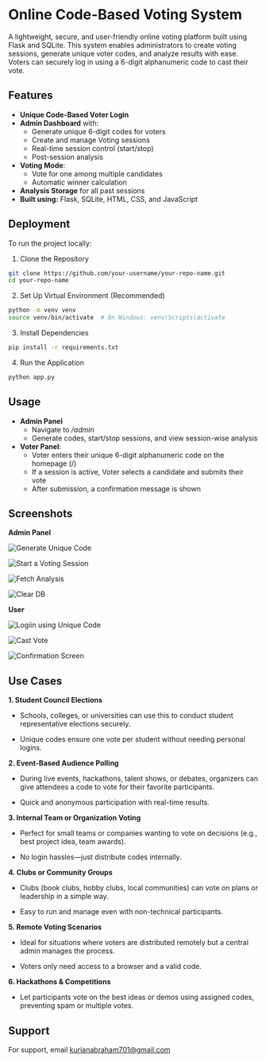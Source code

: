     

# Online Code-Based Voting System

A lightweight, secure, and user-friendly online voting platform built using Flask and SQLite. This system enables administrators to create voting sessions, generate unique voter codes, and analyze results with ease. Voters can securely log in using a 6-digit alphanumeric code to cast their vote.


## Features

- **Unique Code-Based Voter Login**
- **Admin Dashboard** with:
  - Generate unique 6-digit codes for voters
  - Create and manage Voting sessions
  - Real-time session control (start/stop)
  - Post-session analysis
- **Voting Mode**:
  - Vote for one among multiple candidates
  - Automatic winner calculation
- **Analysis Storage** for all past sessions
- **Built using:** Flask, SQLite, HTML, CSS, and JavaScript



## Deployment

To run the project locally:

1. Clone the Repository

```bash
git clone https://github.com/your-username/your-repo-name.git
cd your-repo-name
```
2. Set Up Virtual Environment (Recommended)

```bash
python -m venv venv
source venv/bin/activate  # On Windows: venv\Scripts\activate
```
3. Install Dependencies
```bash
pip install -r requirements.txt
```
4. Run the Application
```bash
python app.py
```



## Usage

- **Admin Panel**
  - Navigate to */admin*
  - Generate codes, start/stop sessions, and view session-wise analysis
- **Voter Panel**:
  - Voter enters their unique 6-digit alphanumeric code on the homepage (/)
  - If a session is active, Voter selects a candidate and submits their vote
  - After submission, a confirmation message is shown


## Screenshots
**Admin Panel**

![Generate Unique Code](https://github.com/KurianAB/Online_voting_system/blob/main/Screenshot231500.png)

![Start a Voting Session](https://github.com/KurianAB/Online_voting_system/blob/main/Screenshot231510.png)

![Fetch Analysis](https://github.com/KurianAB/Online_voting_system/blob/main/Screenshot231447.png)

![Clear DB](https://github.com/KurianAB/Online_voting_system/blob/main/Screenshot231710.png)

**User**

![Logiin using Unique Code](https://github.com/KurianAB/Online_voting_system/blob/main/9dc43d95.jpg)

![Cast Vote](https://github.com/KurianAB/Online_voting_system/blob/main/b2081244.jpg)

![Confirmation Screen](https://github.com/KurianAB/Online_voting_system/blob/main/6e8cf69d.jpg)



## Use Cases

**1. Student Council Elections**
  
 - Schools, colleges, or universities can use this to conduct student representative elections securely.

 - Unique codes ensure one vote per student without needing personal logins.

**2. Event-Based Audience Polling**
  - During live events, hackathons, talent shows, or debates, organizers can give attendees a code to vote for their favorite participants.

  - Quick and anonymous participation with real-time results.

**3. Internal Team or Organization Voting**
  - Perfect for small teams or companies wanting to vote on decisions (e.g., best project idea, team awards).

  - No login hassles—just distribute codes internally.

**4. Clubs or Community Groups**
  - Clubs (book clubs, hobby clubs, local communities) can vote on plans or leadership in a simple way.

  - Easy to run and manage even with non-technical participants.

**5. Remote Voting Scenarios**
  - Ideal for situations where voters are distributed remotely but a central admin manages the process.

  - Voters only need access to a browser and a valid code.

**6. Hackathons & Competitions**
  - Let participants vote on the best ideas or demos using assigned codes, preventing spam or multiple votes.
## Support

For support, email kurianabraham701@gmail.com




